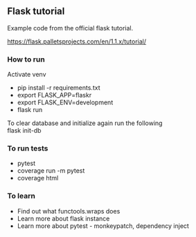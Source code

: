 ## Flask tutorial 
Example code from the official flask tutorial. 

https://flask.palletsprojects.com/en/1.1.x/tutorial/



### How to run 
Activate venv   

* pip install -r requirements.txt 
* export FLASK_APP=flaskr  
* export FLASK_ENV=development  
* flask run  

To clear database and initialize again run the following  
flask init-db 

### To run tests 
* pytest 
* coverage run -m pytest
* coverage html 


### To learn 
* Find out what functools.wraps does
* Learn more about flask instance 
* Learn more about pytest - monkeypatch, dependency inject